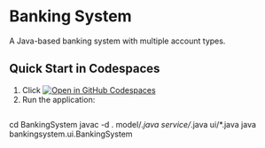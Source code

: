 # Banking System

A Java-based banking system with multiple account types.

## Quick Start in Codespaces

1. Click [![Open in GitHub Codespaces](https://github.com/codespaces/badge.svg)](https://codespaces.new/FestusNtala/BankingSystem)
2. Run the application:
   ```bash
  cd BankingSystem
javac -d . model/*.java service/*.java ui/*.java
java bankingsystem.ui.BankingSystem
